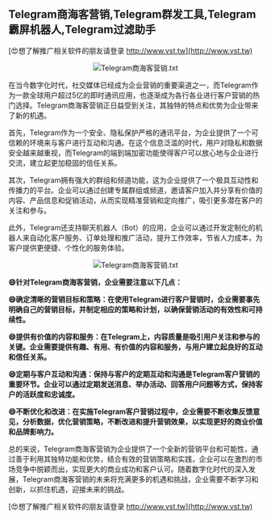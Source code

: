 ## **Telegram商海客营销,Telegram群发工具,Telegram霸屏机器人,Telegram过滤助手**

[😍想了解推广相关软件的朋友请登录 http://www.vst.tw](http://www.vst.tw)

 <center><img src="https://vst.tw/MP4/tuiguang/png/8.png" alt="Telegram商海客营销.txt"></center>

在当今数字化时代，社交媒体已经成为企业营销的重要渠道之一，而Telegram作为一款全球用户超过5亿的即时通讯应用，也逐渐成为各行各业进行客户营销的热门选择。Telegram商海客营销正日益受到关注，其独特的特点和优势为企业带来了新的机遇。

首先，Telegram作为一个安全、隐私保护严格的通讯平台，为企业提供了一个可信赖的环境来与客户进行互动和沟通。在这个信息泛滥的时代，用户对隐私和数据安全越来越重视，而Telegram的端到端加密功能使得客户可以放心地与企业进行交流，建立起更加稳固的信任关系。

其次，Telegram拥有强大的群组和频道功能，这为企业提供了一个极具互动性和传播力的平台。企业可以通过创建专属群组或频道，邀请客户加入并分享有价值的内容、产品信息和促销活动，从而实现精准营销和定向推广，吸引更多潜在客户的关注和参与。

此外，Telegram还支持聊天机器人（Bot）的应用，企业可以通过开发定制化的机器人来自动化客户服务、订单处理和推广活动，提升工作效率，节省人力成本，为客户提供更便捷、个性化的服务体验。

 <center><img src="https://vst.tw/MP4/tuiguang/png/5.png" alt="Telegram商海客营销.txt"></center>

**😄针对Telegram商海客营销，企业需要注意以下几点：**

**😄确定清晰的营销目标和策略：在使用Telegram进行客户营销时，企业需要事先明确自己的营销目标，并制定相应的策略和计划，以确保营销活动的有效性和可持续性。**

**😄提供有价值的内容和服务：在Telegram上，内容质量是吸引用户关注和参与的关键。企业需要提供有趣、有用、有价值的内容和服务，与用户建立起良好的互动和信任关系。**

**😄定期与客户互动和沟通：保持与客户的定期互动和沟通是Telegram客户营销的重要环节。企业可以通过定期发送消息、举办活动、回答用户问题等方式，保持客户的活跃度和忠诚度。**

**😄不断优化和改进：在实施Telegram客户营销过程中，企业需要不断收集反馈意见，分析数据，优化营销策略，不断改进和提升营销效果，以实现更好的商业价值和品牌影响力。**

总的来说，Telegram商海客营销为企业提供了一个全新的营销平台和可能性，通过善于利用其独特功能和优势，结合有效的营销策略和实践，企业可以在激烈的市场竞争中脱颖而出，实现更大的商业成功和客户认可。随着数字化时代的深入发展，Telegram商海客营销的未来将充满更多的机遇和挑战，企业需要不断学习和创新，以抓住机遇，迎接未来的挑战。

[😍想了解推广相关软件的朋友请登录 http://www.vst.tw](http://www.vst.tw)



